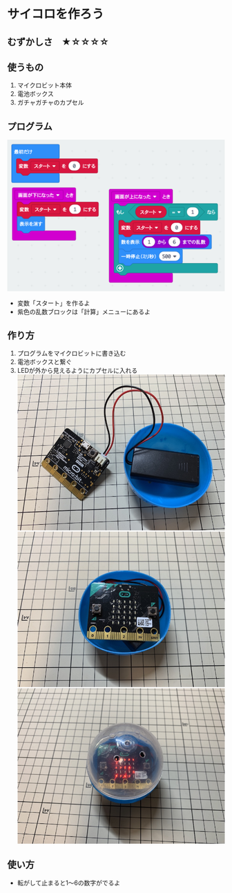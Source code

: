 # サイコロを作ろう

## むずかしさ　★☆☆☆☆

## 使うもの
1. マイクロビット本体
2. 電池ボックス
3. ガチャガチャのカプセル

## プログラム

![](./dice.png)

* 変数「スタート」を作るよ
* 紫色の乱数ブロックは「計算」メニューにあるよ

## 作り方

1. プログラムをマイクロビットに書き込む
2. 電池ボックスと繋ぐ
3. LEDが外から見えるようにカプセルに入れる
![](./IMG_6354.jpg)
![](./IMG_6355.jpg)
![](./IMG_6356.jpg)


## 使い方

* 転がして止まると1〜6の数字がでるよ

